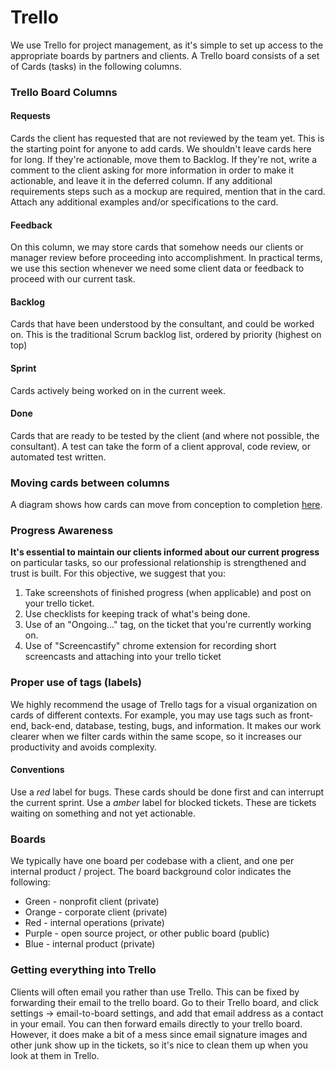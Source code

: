# Trello

We use Trello for project management, as it's simple to set up access to the appropriate boards by partners and clients. A Trello board consists of a set of Cards (tasks) in the following columns.

### Trello Board Columns

#### Requests
Cards the client has requested that are not reviewed by the team yet. This is the starting point for anyone to add cards. We shouldn't leave cards here for long. If they're actionable, move them to Backlog. If they're not, write a comment to the client asking for more information in order to make it actionable, and leave it in the deferred column. If any additional requirements steps such as a mockup are required, mention that in the card. Attach any additional examples and/or specifications to the card.

#### Feedback

On this column, we may store cards that somehow needs our clients or manager review before proceeding into accomplishment. In practical terms, we use this section whenever we need some client data or feedback to proceed with our current task.

#### Backlog
Cards that have been understood by the consultant, and could be worked on. This is the traditional Scrum backlog list, ordered by priority (highest on top)

#### Sprint
Cards actively being worked on in the current week.

#### Done
Cards that are ready to be tested by the client (and where not possible, the consultant). A test can take the form of a client approval, code review, or automated test written.

### Moving cards between columns

A diagram shows how cards can move from conception to completion [here](https://drive.google.com/open?id=1VrniT1lRqVu9sJr0ZMK1aQLnFwEuFIQD).

### Progress Awareness

**It's essential to maintain our clients informed about our current progress** on particular tasks, so our professional relationship is strengthened and trust is built. For this objective, we suggest that you:
1) Take screenshots of finished progress (when applicable) and post on your trello ticket.
2) Use checklists for keeping track of what's being done.
3) Use of an "Ongoing..." tag, on the ticket that you're currently working on.
4) Use of "Screencastify" chrome extension for recording short screencasts and attaching into your trello ticket

### Proper use of tags (labels)

We highly recommend the usage of Trello tags for a visual organization on cards of different contexts. For example, you may use tags such as front-end, back-end, database, testing, bugs, and information. It makes our work clearer when we filter cards within the same scope, so it increases our productivity and avoids complexity.

#### Conventions

Use a *red* label for bugs. These cards should be done first and can interrupt the current sprint.
Use a *amber* label for blocked tickets. These are tickets waiting on something and not yet actionable.

### Boards

We typically have one board per codebase with a client, and one per internal product / project. The board background color indicates the following:
  * Green - nonprofit client (private)
  * Orange - corporate client (private)
  * Red - internal operations (private)
  * Purple - open source project, or other public board (public)
  * Blue - internal product (private)

### Getting everything into Trello

Clients will often email you rather than use Trello. This can be fixed by forwarding their email to the trello board. Go to their Trello board, and click settings -> email-to-board settings, and add that email address as a contact in your email. You can then forward emails directly to your trello board. However, it does make a bit of a mess since email signature images and other junk show up in the tickets, so it's nice to clean them up when you look at them in Trello.


